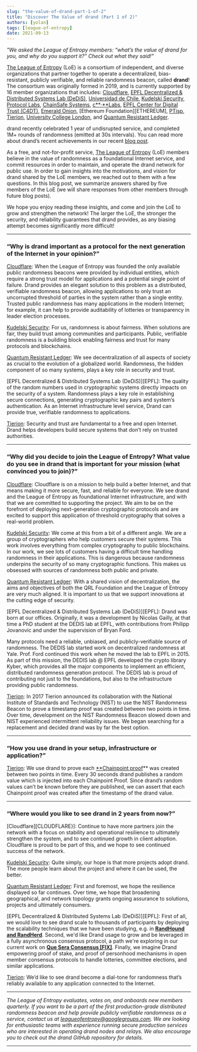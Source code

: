 ```yaml
---
slug: "the-value-of-drand-part-1-of-2"
title: "Discover The Value of drand (Part 1 of 2)"
authors: [yolan]
tags: [league-of-entropy]
date: 2021-09-13
---
```


*"We asked the League of Entropy members: “what’s the value of drand for you, and why do you support it?” Check out what they said!"*

<!-- truncate -->

[The League of Entropy](https://randamu.notion.site/The-League-of-Entropy-1e76674b75e249699445799c5083fe78) (LoE) is a consortium of independent, and diverse organizations that partner together to operate a decentralized, bias-resistant, publicly verifiable, and reliable randomness beacon, called **drand**! The consortium was originally formed in 2019, and is currently supported by 16 member organizations that includes: [Cloudflare][CLOUDFLARE], [EPFL Decentralized & Distributed Systems Lab (DeDiS)][DEDIS], [Universidad de Chile][CHILE], [Kudelski Security][KUDELSKI], [Protocol Labs][PROTOCOL], [ChainSafe Systems][CHAINSAFE], [c**·**Labs][CLABS], [EPFL Center for Digital Trust (C4DT)][C4DT], [Emerald Onion][EMERALD], [Ethereum Foundation][ETHEREUM], [PTisp][PTISP], [Tierion][TIERION], [University College London][UCL], and [Quantum Resistant Ledger][QUANTUM].

drand recently celebrated 1 year of undisrupted service, and completed 1M+ rounds of randomness (emitted at 30s intervals). You can read more about drand’s recent achievements in our recent [blog post](/blog/drand-celebrates-one-year-as-a-randomness-service).

As a free, and not-for-profit service, [The League of Entropy](https://drand.love/1e76674b75e249699445799c5083fe78) (LoE) members believe in the value of randomness as a foundational Internet service, and commit resources in order to maintain, and operate the drand network for public use. In order to gain insights into the motivations, and vision for drand shared by the LoE members, we reached out to them with a few questions. In this blog post, we summarize answers shared by five members of the LoE (we will share responses from other members through future blog posts).

We hope you enjoy reading these insights, and come and join the LoE to grow and strengthen the network! The larger the LoE, the stronger the security, and reliability guarantees that drand provides, as any biasing attempt becomes significantly more difficult!

---

### **“Why is drand important as a protocol for the next generation of the Internet in your opinion?”**

[Cloudflare][CLOUDFLARE]: When the League of Entropy was founded the only available public randomness beacons were provided by individual entities, which require a strong trust model for applications and a potential single point of failure. Drand provides an elegant solution to this problem as a distributed, verifiable randomness beacon, allowing applications to only trust an uncorrupted threshold of parties in the system rather than a single entity. Trusted public randomness has many applications in the modern Internet; for example, it can help to provide auditability of lotteries or transparency in leader election processes.

[Kudelski Security][KUDELSKI]: For us, randomness is about fairness. When solutions are fair, they build trust among communities and participants. Public, verifiable randomness is a building block enabling fairness and trust for many protocols and blockchains.

[Quantum Resistant Ledger][QUANTUM]: We see decentralization of all aspects of society as crucial to the evolution of a globalized world. Randomness, the hidden component of so many systems, plays a key role in security and trust.

[EPFL Decentralized & Distributed Systems Lab (DeDiS)][EPFL]: The quality of the random numbers used in cryptographic systems directly impacts on the security of a system. Randomness plays a key role in establishing secure connections, generating cryptographic key pairs and system’s authentication. As an Internet infrastructure level service, Drand can provide true, verifiable randomness to applications.

[Tierion][TIERION]: Security and trust are fundamental to a free and open Internet. Drand helps developers build secure systems that don’t rely on trusted authorities.

---

### **“Why did you decide to join the League of Entropy? What value do you see in drand that is important for your mission (what convinced you to join)?”**

[Cloudflare][CLOUDFLARE]: Cloudflare is on a mission to help build a better Internet, and that means making it more secure, fast, and reliable for everyone. We see drand and the League of Entropy as foundational Internet infrastructure, and with that we are committed to supporting the project. We aim to be on the forefront of deploying next-generation cryptographic protocols and are excited to support this application of threshold cryptography that solves a real-world problem.

[Kudelski Security][KUDELSKI]: We come at this from a bit of a different angle. We are a group of cryptographers who help customers secure their systems. This work involves everything from complex cryptography to public blockchains. In our work, we see lots of customers having a difficult time handling randomness in their applications. This is dangerous because randomness underpins the security of so many cryptographic functions. This makes us obsessed with sources of randomness both public and private.

[Quantum Resistant Ledger][QUANTUM]: With a shared vision of decentralization, the aims and objectives of both the QRL Foundation and the League of Entropy are very much aligned. It is important to us that we support innovations at the cutting edge of security.

[EPFL Decentralized & Distributed Systems Lab (DeDiS)][EPFL]: Drand was born at our offices. Originally, it was a development by Nicolas Gailly, at that time a PhD student at the DEDIS lab at EPFL, with contributions from Philipp Jovanovic and under the supervision of Bryan Ford.

Many protocols need a reliable, unbiased, and publicly-verifiable source of randomness. The DEDIS lab started work on decentralized randomness at Yale. Prof. Ford continued this work when he moved the lab to EPFL in 2015. As part of this mission, the DEDIS lab @ EPFL developed the crypto library Kyber, which provides all the major components to implement an efficient, distributed randomness generation protocol. The DEDIS lab is proud of contributing not just to the foundations, but also to the infrastructure providing public randomness.

[Tierion][TIERION]: In 2017 Tierion announced its collaboration with the National Institute of Standards and Technology (NIST) to use the NIST Randomness Beacon to prove a timestamp proof was created between two points in time. Over time, development on the NIST Randomness Beacon slowed down and NIST experienced intermittent reliability issues. We began searching for a replacement and decided drand was by far the best option.

---

### **“How you use drand in your setup, infrastructure or application?”**

[Tierion][TIERION]: We use drand to prove each [**Chainpoint proof](https://tierion.com/chainpoint)** was created between two points in time. Every 30 seconds drand publishes a random value which is injected into each Chainpoint Proof. Since drand’s random values can’t be known before they are published, we can assert that each Chainpoint proof was created after the timestamp of the drand value.

---

### **“Where would you like to see drand in 2 years from now?”**

[Cloudflare][CLOUDFLARE}]: Continue to have more partners join the network with a focus on stability and operational resilience to ultimately strengthen the system, and to see continued growth in client adoption. Cloudflare is proud to be part of this, and we hope to see continued success of the network.

[Kudelski Security][KUDELSKI]: Quite simply, our hope is that more projects adopt drand. The more people learn about the project and where it can be used, the better.

[Quantum Resistant Ledger][QUANTUM]: First and foremost, we hope the resilience displayed so far continues. Over time, we hope that broadening geographical, and network topology grants ongoing assurance to solutions, projects and ultimately consumers.

[EPFL Decentralized & Distributed Systems Lab (DeDiS)][EPFL]: First of all, we would love to see drand scale to thousands of participants by deploying the scalability techniques that we have been studying, e.g. in [**RandHound and RandHerd**](https://eprint.iacr.org/2016/1067.pdf). Second, we'd like Drand usage to grow and be leveraged in a fully asynchronous consensus protocol, a path we're exploring in our current work on [**Que Sera Consensus [FIX]**](https://arxiv.org/abs/2003.02291). Finally, we imagine Drand empowering proof of stake, and proof of personhood mechanisms in open member consensus protocols to handle lotteries, committee elections, and similar applications.

[Tierion][TIERION]: We’d like to see drand become a dial-tone for randomness that’s reliably available to any application connected to the Internet.

---

*The League of Entropy evaluates, votes on, and onboards new members quarterly. If you want to be a part of the first production-grade distributed randomness beacon and help provide publicly verifiable randomness as a service, contact us at leagueofentropy@googlegroups.com. We are looking for enthusiastic teams with experience running secure production services who are interested in operating drand nodes and relays. We also encourage you to check out the drand GitHub repository for details.*

---

[C4DT]: https://drand.love/loe/epfl-center-for-digital-trust-c4dt
[CHAINSAFE]: https://drand.love/loe/chainsafe-systems
[CHILE]: https://drand.love/loe/universidad-de-chile
[CLABS]: https://drand.love/loe/clabs
[CLOUDFLARE]: https://drand.love/loe/cloudflare
[DEDIS]: https://drand.love/loe/epfl-decentralized-distributed-systems-lab-dedis
[EMERALD]: https://drand.love/loe/emerald-onion
[KUDELSKI]: https://drand.love/loe/kudelski-security
[PROTOCOL]: https://drand.love/the-league-of-entropy/league-partners/protocol-labs
[PTISP]: https://drand.love/loe/ptisp
[QUANTUM]: https://drand.love/loe/quantum-resistant-ledger
[TIERION]: https://drand.love/loe/tierion
[UCL]: https://drand.love/loe/university-college-london
